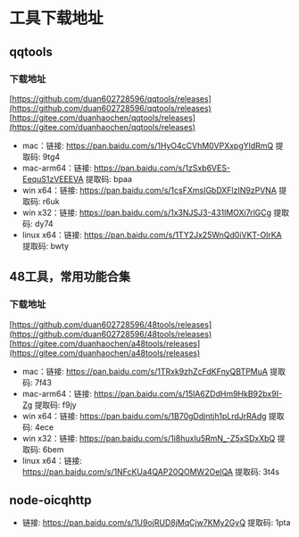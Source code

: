 # 工具下载地址

## qqtools

### 下载地址
[https://github.com/duan602728596/qqtools/releases](https://github.com/duan602728596/qqtools/releases)   
[https://gitee.com/duanhaochen/qqtools/releases](https://gitee.com/duanhaochen/qqtools/releases)
* mac：链接: https://pan.baidu.com/s/1HyO4cCVhM0VPXxpgYldRmQ 提取码: 9tg4
* mac-arm64：链接: https://pan.baidu.com/s/1zSxb6VES-EequS1zVEEEVA 提取码: bpaa
* win x64：链接: https://pan.baidu.com/s/1csFXmsIGbDXFlzIN9zPVNA 提取码: r6uk
* win x32：链接: https://pan.baidu.com/s/1x3NJSJ3-431lMOXi7rlGCg 提取码: dy74
* linux x64：链接: https://pan.baidu.com/s/1TY2Jx25WnQd0iVKT-OlrKA 提取码: bwty

## 48工具，常用功能合集

### 下载地址
[https://github.com/duan602728596/48tools/releases](https://github.com/duan602728596/48tools/releases)   
[https://gitee.com/duanhaochen/a48tools/releases](https://gitee.com/duanhaochen/a48tools/releases)
* mac：链接: https://pan.baidu.com/s/1TRxk9zhZcFdKFnyQBTPMuA 提取码: 7f43
* mac-arm64：链接: https://pan.baidu.com/s/15lA6ZDdHm9HkB92bx9I-Zg 提取码: f9jy
* win x64：链接: https://pan.baidu.com/s/1B70gDdjntjh1pLrdJrRAdg 提取码: 4ece
* win x32：链接: https://pan.baidu.com/s/1i8huxIu5RmN_-Z5xSDxXbQ 提取码: 6bem
* linux x64：链接: https://pan.baidu.com/s/1NFcKUa4QAP20QOMW2OelQA 提取码: 3t4s

## node-oicqhttp

* 链接: https://pan.baidu.com/s/1U9ojRUD8jMqCjw7KMy2GyQ 提取码: 1pta
